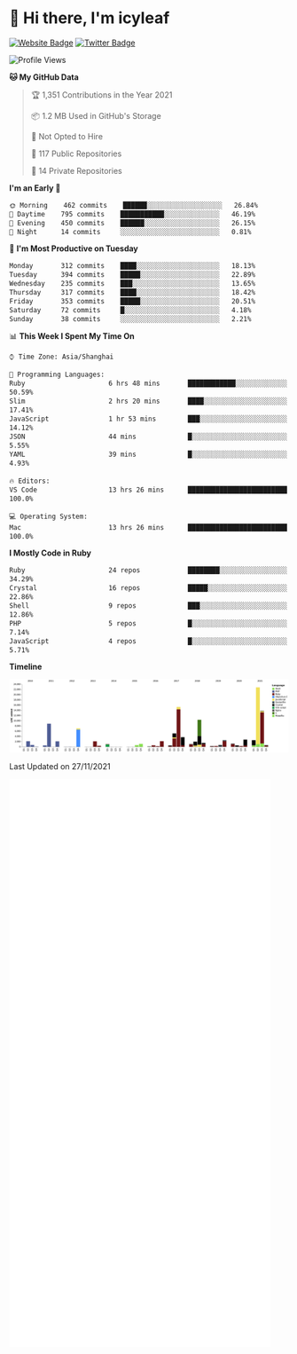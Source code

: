 # 👋 Hi there, I'm icyleaf

[![Website Badge](https://img.shields.io/badge/-icyleaf.com-444444?style=flat&logo=Google-Chrome&logoColor=f2f2f2&link=https://icyleaf.com)](https://icyleaf.com)
[![Twitter Badge](https://img.shields.io/badge/-@icyleaf-1da1f2?style=flat&labelColor=1ca0f1&logo=twitter&logoColor=white&link=https://twitter.com/icyleaf)](https://twitter.com/icyleaf)

<!--START_SECTION:waka-->
![Profile Views](http://img.shields.io/badge/Profile%20Views-0-blue)

**🐱 My GitHub Data** 

> 🏆 1,351 Contributions in the Year 2021
 > 
> 📦 1.2 MB Used in GitHub's Storage 
 > 
> 🚫 Not Opted to Hire
 > 
> 📜 117 Public Repositories 
 > 
> 🔑 14 Private Repositories  
 > 
**I'm an Early 🐤** 

```text
🌞 Morning    462 commits    ██████░░░░░░░░░░░░░░░░░░░   26.84% 
🌆 Daytime    795 commits    ███████████░░░░░░░░░░░░░░   46.19% 
🌃 Evening    450 commits    ██████░░░░░░░░░░░░░░░░░░░   26.15% 
🌙 Night      14 commits     ░░░░░░░░░░░░░░░░░░░░░░░░░   0.81%

```
📅 **I'm Most Productive on Tuesday** 

```text
Monday       312 commits    ████░░░░░░░░░░░░░░░░░░░░░   18.13% 
Tuesday      394 commits    █████░░░░░░░░░░░░░░░░░░░░   22.89% 
Wednesday    235 commits    ███░░░░░░░░░░░░░░░░░░░░░░   13.65% 
Thursday     317 commits    ████░░░░░░░░░░░░░░░░░░░░░   18.42% 
Friday       353 commits    █████░░░░░░░░░░░░░░░░░░░░   20.51% 
Saturday     72 commits     █░░░░░░░░░░░░░░░░░░░░░░░░   4.18% 
Sunday       38 commits     ░░░░░░░░░░░░░░░░░░░░░░░░░   2.21%

```


📊 **This Week I Spent My Time On** 

```text
⌚︎ Time Zone: Asia/Shanghai

💬 Programming Languages: 
Ruby                     6 hrs 48 mins       ████████████░░░░░░░░░░░░░   50.59% 
Slim                     2 hrs 20 mins       ████░░░░░░░░░░░░░░░░░░░░░   17.41% 
JavaScript               1 hr 53 mins        ███░░░░░░░░░░░░░░░░░░░░░░   14.12% 
JSON                     44 mins             █░░░░░░░░░░░░░░░░░░░░░░░░   5.55% 
YAML                     39 mins             █░░░░░░░░░░░░░░░░░░░░░░░░   4.93%

🔥 Editors: 
VS Code                  13 hrs 26 mins      █████████████████████████   100.0%

💻 Operating System: 
Mac                      13 hrs 26 mins      █████████████████████████   100.0%

```

**I Mostly Code in Ruby** 

```text
Ruby                     24 repos            ████████░░░░░░░░░░░░░░░░░   34.29% 
Crystal                  16 repos            █████░░░░░░░░░░░░░░░░░░░░   22.86% 
Shell                    9 repos             ███░░░░░░░░░░░░░░░░░░░░░░   12.86% 
PHP                      5 repos             █░░░░░░░░░░░░░░░░░░░░░░░░   7.14% 
JavaScript               4 repos             █░░░░░░░░░░░░░░░░░░░░░░░░   5.71%

```


**Timeline**

![Chart not found](https://raw.githubusercontent.com/icyleaf/icyleaf/main/charts/bar_graph.png) 


 Last Updated on 27/11/2021
<!--END_SECTION:waka-->

![Metrics](https://github.com/icyleaf/icyleaf/blob/main/github-metrics.svg)
